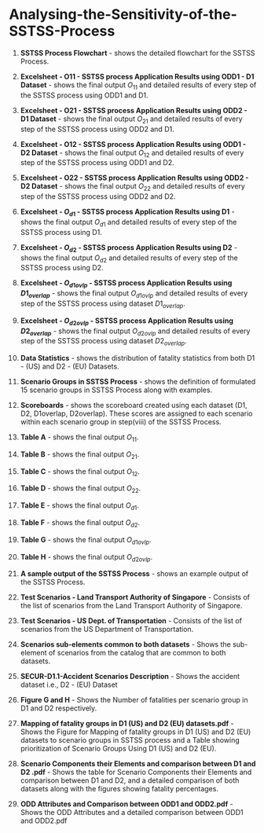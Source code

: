 # Analysing-the-Sensitivity-of-the-SSTSS-Process

1. **SSTSS Process Flowchart**  - shows the detailed flowchart for the SSTSS Process. </br>

2. **Excelsheet - O11 - SSTSS process Application Results using ODD1 - D1 Dataset**  - shows the final output $O_{11}$ and detailed results of every step of the SSTSS process using ODD1 and D1. </br>

3. **Excelsheet - O21 - SSTSS process Application Results using ODD2 - D1 Dataset**  - shows the final output $O_{21}$ and detailed results of every step of the SSTSS process using ODD2 and D1. </br>

4. **Excelsheet - O12 - SSTSS process Application Results using ODD1 - D2 Dataset**  - shows the final output $O_{12}$ and detailed results of every step of the SSTSS process using ODD1 and D2. </br>

5. **Excelsheet - O22 - SSTSS process Application Results using ODD2 - D2  Dataset**  - shows the final output $O_{22}$ and detailed results of every step of the SSTSS process using ODD2 and D2. </br>

6. **Excelsheet - $O_{d1}$ - SSTSS process Application Results using D1** - shows the final output $O_{d1}$  and detailed results of every step of the SSTSS process using D1. </br>

7. **Excelsheet - $O_{d2}$ - SSTSS process Application Results using D2** - shows the final output $O_{d2}$  and detailed results of every step of the SSTSS process using D2. </br>

8. **Excelsheet - $O_{d1ovlp}$ - SSTSS process Application Results using $D1_{overlap}$** - shows the final output $O_{d1ovlp}$ and detailed results of every step of the SSTSS process using dataset $D1_{overlap}$. </br>

9. **Excelsheet - $O_{d2ovlp}$ - SSTSS process Application Results using $D2_{overlap}$** - shows the final output $O_{d2ovlp}$ and detailed results of every step of the SSTSS process using dataset $D2_{overlap}$. </br>

10. **Data Statistics** - shows the distribution of fatality statistics from both D1 - (US) and D2 - (EU) Datasets.

11. **Scenario Groups in SSTSS Process** - shows the definition of formulated 15 scenario groups in SSTSS Process along with examples.
  
12. **Scoreboards**  - shows the scoreboard created using each dataset (D1, D2, D1overlap, D2overlap). These scores are assigned to each scenario within each scenario group in step(viii) of the SSTSS Process.

13. **Table A** - shows the final output $O_{11}$. </br>

14. **Table B** - shows the final output $O_{21}$. </br>

15. **Table C** - shows the final output $O_{12}$. </br>

16. **Table D** - shows the final output $O_{22}$. </br>

17. **Table E** - shows the final output $O_{d1}$. </br>

18. **Table F** - shows the final output $O_{d2}$. </br>

19. **Table G** - shows the final output $O_{d1ovlp}$. </br>

20. **Table H** - shows the final output $O_{d2ovlp}$. </br>

21. **A sample output of the SSTSS Process**  - shows an example output of the SSTSS Process. </br>

22. **Test Scenarios - Land Transport Authority of Singapore** - Consists of the list of scenarios from the Land Transport Authority of Singapore. </br>

23. **Test Scenarios - US Dept. of Transportation** - Consists of the list of scenarios from the US Department of Transportation. </br>

24. **Scenarios sub-elements common to both datasets** - Shows the sub-element of scenarios from the catalog that are common to both datasets.
    
25. **SECUR-D1.1-Accident Scenarios Description** - Shows the accident dataset i.e., D2 - (EU) Dataset
    
26. **Figure G and H** - Shows the Number of fatalities per scenario group in D1 and D2 respectively.

27. **Mapping of fatality groups in D1 (US) and D2 (EU) datasets.pdf** - Shows the  Figure for Mapping of fatality groups in D1 (US) and D2 (EU) datasets to scenario groups in SSTSS process and a Table showing prioritization of Scenario Groups Using D1 (US) and D2 (EU).

28. **Scenario Components their Elements and comparison between D1 and D2 .pdf** - Shows the table for Scenario Components their Elements and comparison between D1 and D2, and a detailed comparison of both datasets along with the figures showing fatality percentages.

29. **ODD Attributes and Comparison between ODD1 and ODD2.pdf**  - Shows the ODD Attributes and a detailed comparison between ODD1 and ODD2.pdf



